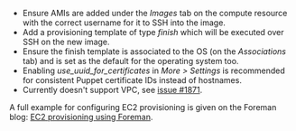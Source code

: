 
* Ensure AMIs are added under the *Images* tab on the compute resource with the correct username for it to SSH into the image.
* Add a provisioning template of type *finish* which will be executed over SSH on the new image.
* Ensure the finish template is associated to the OS (on the *Associations* tab) and is set as the default for the operating system too.
* Enabling *use_uuid_for_certificates* in *More > Settings* is recommended for consistent Puppet certificate IDs instead of hostnames.
* Currently doesn't support VPC, see [issue #1871](http://projects.theforeman.org/issues/1871).

A full example for configuring EC2 provisioning is given on the Foreman blog: [EC2 provisioning using Foreman](http://blog.theforeman.org/2012/05/ec2-provisioning-using-foreman.html).
